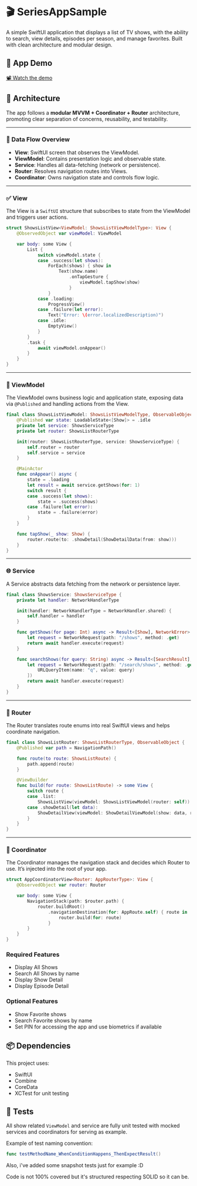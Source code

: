 # 🎬 SeriesAppSample

A simple SwiftUI application that displays a list of TV shows, with the ability to search, view details, episodes per season, and manage favorites. Built with clean architecture and modular design.

## 🎥 App Demo

[📽️ Watch the demo](https://github.com/AdautoP/series-app-sample/raw/main/SeriesSampleAppDemo.mp4)


## 🧱 Architecture

The app follows a **modular MVVM + Coordinator + Router** architecture, promoting clear separation of concerns, reusability, and testability.

---

### 🔄 Data Flow Overview

- **View**: SwiftUI screen that observes the ViewModel.
- **ViewModel**: Contains presentation logic and observable state.
- **Service**: Handles all data-fetching (network or persistence).
- **Router**: Resolves navigation routes into Views.
- **Coordinator**: Owns navigation state and controls flow logic.

---

### ✅ View

The View is a `SwiftUI` structure that subscribes to state from the ViewModel and triggers user actions.

```swift
struct ShowsListView<ViewModel: ShowsListViewModelType>: View {
    @ObservedObject var viewModel: ViewModel

    var body: some View {
        List {
            switch viewModel.state {
            case .success(let shows):
                ForEach(shows) { show in
                    Text(show.name)
                        .onTapGesture {
                            viewModel.tapShow(show)
                        }
                }
            case .loading:
                ProgressView()
            case .failure(let error):
                Text("Error: \(error.localizedDescription)")
            case .idle:
                EmptyView()
            }
        }
        .task {
            await viewModel.onAppear()
        }
    }
}
```

---

### 🧠 ViewModel

The ViewModel owns business logic and application state, exposing data via `@Published` and handling actions from the View.

```swift
final class ShowsListViewModel: ShowsListViewModelType, ObservableObject {
    @Published var state: LoadableState<[Show]> = .idle
    private let service: ShowsServiceType
    private let router: ShowsListRouterType

    init(router: ShowsListRouterType, service: ShowsServiceType) {
        self.router = router
        self.service = service
    }

    @MainActor
    func onAppear() async {
        state = .loading
        let result = await service.getShows(for: 1)
        switch result {
        case .success(let shows):
            state = .success(shows)
        case .failure(let error):
            state = .failure(error)
        }
    }

    func tapShow(_ show: Show) {
        router.route(to: .showDetail(ShowDetailData(from: show)))
    }
}
```

---

### 🌐 Service

A Service abstracts data fetching from the network or persistence layer.

```swift
final class ShowsService: ShowsServiceType {
    private let handler: NetworkHandlerType

    init(handler: NetworkHandlerType = NetworkHandler.shared) {
        self.handler = handler
    }

    func getShows(for page: Int) async -> Result<[Show], NetworkError> {
        let request = NetworkRequest(path: "/shows", method: .get)
        return await handler.execute(request)
    }

    func searchShows(for query: String) async -> Result<[SearchResult], NetworkError> {
        let request = NetworkRequest(path: "/search/shows", method: .get, queryItems: [
            URLQueryItem(name: "q", value: query)
        ])
        return await handler.execute(request)
    }
}
```

---

### 🧭 Router

The Router translates route enums into real SwiftUI views and helps coordinate navigation.

```swift
final class ShowsListRouter: ShowsListRouterType, ObservableObject {
    @Published var path = NavigationPath()

    func route(to route: ShowsListRoute) {
        path.append(route)
    }

    @ViewBuilder
    func build(for route: ShowsListRoute) -> some View {
        switch route {
        case .list:
            ShowsListView(viewModel: ShowsListViewModel(router: self))
        case .showDetail(let data):
            ShowDetailView(viewModel: ShowDetailViewModel(show: data, router: self))
        }
    }
}
```

---

### 🧭 Coordinator

The Coordinator manages the navigation stack and decides which Router to use. It’s injected into the root of your app.

```swift
struct AppCoordinatorView<Router: AppRouterType>: View {
    @ObservedObject var router: Router

    var body: some View {
        NavigationStack(path: $router.path) {
            router.buildRoot()
                .navigationDestination(for: AppRoute.self) { route in
                    router.build(for: route)
                }
        }
    }
}
```

### Required Features
- Display All Shows
- Search All Shows by name
- Display Show Detail
- Display Episode Detail

### Optional Features
- Show Favorite shows
- Search Favorite shows by name
- Set PIN for accessing the app and use biometrics if available 

## 📦 Dependencies

This project uses:
- SwiftUI
- Combine
- CoreData
- XCTest for unit testing

## 🧪 Tests

All show related `ViewModel` and service are fully unit tested with mocked services and coordinators for serving as example.

Example of test naming convention:
```swift
func testMethodName_WhenConditionHappens_ThenExpectResult()
````

Also, i've added some snapshot tests just for example :D

Code is not 100% covered but it's structured respecting SOLID so it can be.